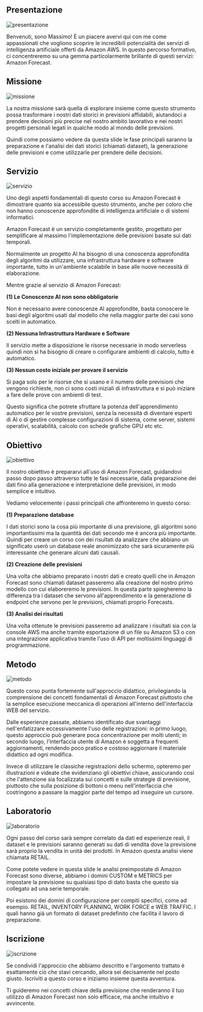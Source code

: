 ## Presentazione

![presentazione](../images/it-amazon-forecast-01-01-001.jpg)

Benvenuti, sono Massimo! È un piacere avervi qui con me come appassionati che vogliono scoprire le incredibili potenzialità dei servizi di intelligenza artificiale offerti da Amazon AWS. In questo percorso formativo, ci concentreremo su una gemma particolarmente brillante di questi servizi: Amazon Forecast.

## Missione

![missione](../images/it-amazon-forecast-01-01-002.jpg)

La nostra missione sarà quella di esplorare insieme come questo strumento possa trasformare i nostri dati storici in previsioni affidabili, aiutandoci a prendere decisioni più precise nel nostro ambito lavorativo e nei nostri progetti personali legati in qualche modo al mondo delle previsioni.

Quindi come possiamo vedere da questa slide le fase principali saranno la preparazione e l'analisi dei dati storici (chiamati dataset), la generazione delle previsioni e come utilizzarle per prendere delle decisioni.

## Servizio

![servizio](../images/it-amazon-forecast-01-01-003.jpg)

Uno degli aspetti fondamentali di questo corso su Amazon Forecast è dimostrare quanto sia accessibile questo strumento, anche per coloro che non hanno conoscenze approfondite di intelligenza artificiale o di sistemi informatici.

Amazon Forecast è un servizio completamente gestito, progettato per semplificare al massimo l'implementazione delle previsioni basate sui dati temporali.

Normalmente un progetto AI ha bisogno di una conoscenza approfondita degli algoritmi da utilizzare, una infrastruttura hardware e software importante, tutto in un'ambiente scalabile in base alle nuove necessità di elaborazione.

Mentre grazie al servizio di Amazon Forecast:

**(1) Le Conoscenze AI non sono obbligatorie**

Non è necessario avere conoscenze AI approfondite, basta conoscere le basi degli algoritmi usati dal modello che nella maggior parte dei casi sono scelti in automatico.

**(2) Nessuna Infrastruttura Hardware e Software**

Il servizio mette a disposizione le risorse necessarie in modo serverless quindi non si ha bisogno di creare o configurare ambienti di calcolo, tutto è automatico.

**(3) Nessun costo iniziale per provare il servizio**

Si paga solo per le risorse che si usano e il numero delle previsioni che vengono richieste, non ci sono costi iniziali di infrastruttura e si può iniziare a fare delle prove con ambienti di test.

Questo significa che potrete sfruttare la potenza dell'apprendimento automatico per le vostre previsioni, senza la necessità di diventare esperti di AI o di gestire complesse configurazioni di sistema, come server, sistemi operativi, scalabilità, calcolo con schede grafiche GPU etc etc.

## Obiettivo

![obiettivo](../images/it-amazon-forecast-01-01-004.jpg)

Il nostro obiettivo è prepararvi all'uso di Amazon Forecast, guidandovi passo dopo passo attraverso tutte le fasi necessarie, dalla preparazione dei dati fino alla generazione e interpretazione delle previsioni, in modo semplice e intuitivo. 

Vediamo velocemente i passi principali che affronteremo in questo corso:

**(1) Preparazione database**

I dati storici sono la cosa più importante di una previsione, gli algoritmi sono importantissimi ma la quantità dei dati secondo me è ancora più importante. Quindi per creare un corso con dei risultati da analizzare che abbiano un significato userò un database reale anonimizzato che sarà sicuramente più interessante che generare alcuni dati causali.

**(2) Creazione delle previsioni**

Una volta che abbiamo preparato i nostri dati e creato quelli che in Amazon Forecast sono chiamati dataset passeremo alla creazione del nostro primo modello con cui elaboreremo le previsioni. In questa parte spiegheremo la differenza tra i dataset che servono all'apprendimento e la generazione di endpoint che servono per le previsioni, chiamati proprio Forecasts.

**(3) Analisi dei risultati**

Una volta ottenute le previsioni passeremo ad analizzare i risultati sia con la console AWS ma anche tramite esportazione di un file su Amazon S3 o con una integrazione applicativa tramite l'uso di API per moltissimi linguaggi di programmazione.

## Metodo

![metodo](../images/it-amazon-forecast-01-01-005.jpg)

Questo corso punta fortemente sull'approccio didattico, privilegiando la comprensione dei concetti fondamentali di Amazon Forecast piuttosto che la semplice esecuzione meccanica di operazioni all'interno dell'interfaccia WEB del servizio.

Dalle esperienze passate, abbiamo identificato due svantaggi nell'enfatizzare eccessivamente l'uso delle registrazioni: in primo luogo, questo approccio può generare poca concentrazione per molti utenti; in secondo luogo, l'interfaccia utente di Amazon è soggetta a frequenti aggiornamenti, rendendo poco pratico e costoso aggiornare il materiale didattico ad ogni modifica.

Invece di utilizzare le classiche registrazioni dello schermo, opteremo per illustrazioni e videate che evidenziano gli obiettivi chiave, assicurando così che l'attenzione sia focalizzata sui concetti e sulle strategie di previsione, piuttosto che sulla posizione di bottoni o menu nell'interfaccia che costringono a passare la maggior parte del tempo ad inseguire un cursore.

## Laboratorio

![laboratorio](../images/it-amazon-forecast-01-01-006.jpg)

Ogni passo del corso sarà sempre correlato da dati ed esperienze reali, il dataset e le previsioni saranno generati su dati di vendita dove la previsione sarà proprio la vendita in unità dei prodotti. In Amazon questa analisi viene chiamata RETAIL.

Come potete vedere in questa slide le analisi preimpostate di Amazon Forecast sono diverse, abbiamo i domini CUSTOM e METRICS per impostare la previsione su qualsiasi tipo di dato basta che questo sia collegato ad una serie temporale.

Poi esistono dei domini di configurazione per compiti specifici, come ad esempio. RETAIL, INVENTORY PLANNING, WORK FORCE e WEB TRAFFIC. I quali hanno già un formato di dataset predefinito che facilita il lavoro di preparazione.

## Iscrizione

![iscrizione](../images/it-amazon-forecast-01-01-007.jpg)

Se condividi l'approccio che abbiamo descritto e l'argomento trattato è esattamente ciò che stavi cercando, allora sei decisamente nel posto giusto. Iscriviti a questo corso e iniziamo insieme questa avventura.

Ti guideremo nei concetti chiave della previsione che renderanno il tuo utilizzo di Amazon Forecast non solo efficace, ma anche intuitivo e avvincente.